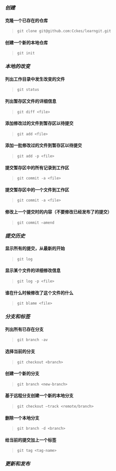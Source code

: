 ### *创建*

#### 克隆一个已存在的仓库

> `git clone git@github.com:Cckes/learngit.git`

#### 创建一个新的本地仓库

> `git init`

### *本地的改变*

#### 列出工作目录中发生改变的文件

> `git status`

#### 列出暂存区文件的详细信息

> `git diff <file>`

#### 添加修改过的文件到暂存区以待提交

> `git add <file>`

#### 添加一批修改过的文件到暂存区以待提交

> `git add -p <file>`

#### 提交暂存区中的所有记录到工作区

> `git commit -a <file>`

#### 提交暂存区中的一个文件到工作区

> `git commit -a <file>`

#### 修改上一个提交时的内容（不要修改已经发布了的提交）

> `git commit —amend`

### *提交历史*

#### 显示所有的提交，从最新的开始

> `git log`

#### 显示某个文件的详细修改信息

> `git log -p <file>`

#### 谁在什么时候修改了这个文件的什么

> `git blame <file>`

### *分支和标签*

#### 列出所有已存在分支

> `git branch -av`

#### 选择当前的分支

> `git checkout <branch>`

#### 创建一个新的分支

> `git branch <new-branch>`

#### 基于远程分支创建一个新的本地分支

> `git checkout —track <remote/branch>`

#### 删除一个本地分支

> `git branch -d <branch>`

#### 给当前的提交加上一个标签

> `git tag <tag-name>`

### *更新和发布*


